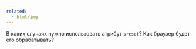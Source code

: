 ```yaml
---
related:
  - html/img
---
```


В каких случаях нужно использовать атрибут `srcset`? Как браузер будет его обрабатывать?
